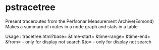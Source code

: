 # pstracetree

Present traceroutes from the Perfsonar Measurement Archive(Esmond)
Makes a summary of routes  in a node graph and stats in a table

Usage :
   tracetree.html?base=<MA base-uri>
	&time-start=<unix-time seconds>
	&time-range=<seconds>
	&time-end=<unix-time seconds>
	&from=<string>  - only for display not search
	&to=<string>    - only for display not search